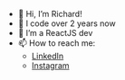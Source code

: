 - 👋 Hi, I’m Richard!
- 👀 I code over 2 years now
- 🌱 I’m a ReactJS dev
- 📫 How to reach me:
  - [LinkedIn](https://www.linkedin.com/in/richard-kadian)
  - [Instagram](https://www.instagram.com/_iam_rich_)
